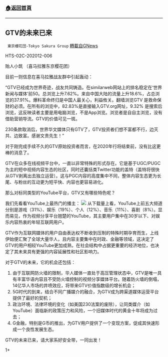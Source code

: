 ###  [:house:返回首頁](https://github.com/ourhimalayas/txt)
---

## GTV的未来已来
` 東京櫻花団-Tokyo Sakura Group` [轉載自GNews](https://gnews.org/zh-hans/649093/)

HTS-02C-202012-006

贻人小筑 （喜马拉雅东京樱花团）

目前一则信息在喜马拉雅战友群中引起轰动：

“GTV已经成为世界奇迹，战友共同铸造。在similarweb网站上的排名稳定在‘世界新闻与媒体’前50。总浏览上升7.62%。来自中国大陆的流量上升18.6%，占总浏览的37.91%。爆料革命终归是中国人最关心，利益攸关。翻墙浏览GTV 是救命保财的必须。在所有的浏览中，82.83%是直接输入GTV.org网址，9.32% 是搜索后浏览，这反映读者主要是用电脑浏览，不是App浏览。浏览者是自自主浏览，没有借助营销导流。GTV的价值可见一斑。

230条款取消后，世界华文媒体只有GTV了，GTV投资者们想不富都不行，边灭共、边致富。感谢文贵先生！”

对于刚完成手续不久的GTV原始投资者而言，在2020年行将结束前，没有比这更棒的消息了。

GTV在众多在线视频平台中，一直以非常特殊的形式存在。它是基于UGC/PUGC为主的短中视频内容生态的社区，同时还囊括类Twitter功能的盖特（盖特将很快从GTV剥离出去独立运营）。这与PGC内容的高度集中不同，整体内容生态更为长尾、与粉丝的互动更为短平快、内容也更容易进化。

那么对标同类型的YouTube平台，GTV又有哪些特色呢？

我们先看看YouTube上最热门的播主：
![]()![](https://gnews-media-offload.s3.amazonaws.com/wp-content/uploads/2020/12/14095557/%E7%94%BB%E5%83%8F1-11.png)
从下载量上看，YouTube上前五大频道分别是游戏（31%）、娱乐（19%）、个人（12%）、音乐（11%）、喜剧（8%）。显而易见，作为视频分享平台翘楚的YouTube，其主要用户集中在30岁以下、对娱乐内容热衷的年轻互联网用户。

GTV作为互联网媒体的用户自由表达权不断收到压制的特殊时期孕育而生，上线伊始便汇聚了全球大量华人，且内容主要集中在时政、金融等领域，这决定了GTV的用户相较YouTube更加成熟，在社会结构中占据更重要的经济地位，也决定了其未来具有更强的内容延展性和社区影响力。

对于GTV的未来，它的机会还包括：

1. 由于互联网防火墙的限制，华人媒体一直处于高压管理状态中，GTV是唯一具有丰富华语内容且不受防火墙控制的视频分享媒体平台。随着防火墙的倒塌，14亿华人市场的井喷效应，将带来GTV价值指数级的增长机会；
2. 5G时代的到来，结合不同广播媒介的融合，为GTV成为跨渠道媒体运营平台提供了最好的契机；
3. 政治环境、法律环境的变化（如美国230法案的废除），让同类媒介（如YouTube）面临新的政策压力和风险，一个旧媒体时代的黄金十年将成为过去；
4. G金融，特别是G币的推出，为GTV用户提供了一个变现方案，促成其快速形成一个良性发展生态。


GTV的未来已来，请大家系好安全带，一同出发！



1+
